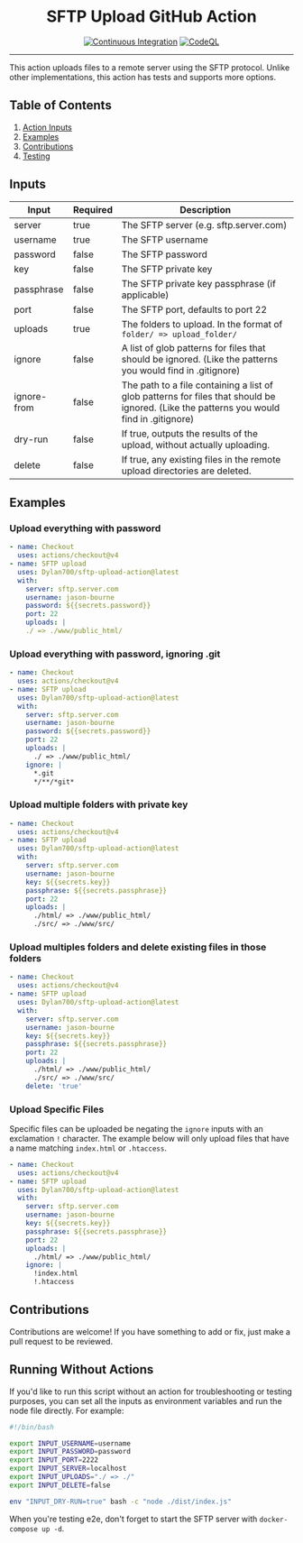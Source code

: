 <div align="center">
<h1>SFTP Upload GitHub Action</h1>

[![Continuous Integration](https://github.com/Dylan700/sftp-upload-action/actions/workflows/ci.yaml/badge.svg)](https://github.com/Dylan700/sftp-upload-action/actions/workflows/ci.yaml)
[![CodeQL](https://github.com/Dylan700/sftp-upload-action/actions/workflows/codeql-analysis.yaml/badge.svg)](https://github.com/Dylan700/sftp-upload-action/actions/workflows/codeql-analysis.yaml)

</div>

<hr>

This action uploads files to a remote server using the SFTP protocol. Unlike other implementations, this action has tests and supports more options.
</div>

## Table of Contents
1. [Action Inputs](#Inputs)
1. [Examples](#Examples)
1. [Contributions](#Contributions)
1. [Testing](#Running-Without-Actions)

## Inputs

| Input | Required | Description | 
| -- | -- | -- |
| server | true | The SFTP server (e.g. sftp.server.com) |
| username | true | The SFTP username |
| password | false | The SFTP password |
| key | false | The SFTP private key |
| passphrase | false | The SFTP private key passphrase (if applicable)|
| port | false | The SFTP port, defaults to port 22 |
| uploads | true | The folders to upload. In the format of `folder/ => upload_folder/`
| ignore | false | A list of glob patterns for files that should be ignored. (Like the patterns you would find in .gitignore)
| ignore-from | false | The path to a file containing a list of glob patterns for files that should be ignored. (Like the patterns you would find in .gitignore)
| dry-run | false | If true, outputs the results of the upload, without actually uploading. |
| delete | false | If true, any existing files in the remote upload directories are deleted. |

## Examples

### Upload everything with password

```yaml
- name: Checkout
  uses: actions/checkout@v4
- name: SFTP upload
  uses: Dylan700/sftp-upload-action@latest
  with:
    server: sftp.server.com
    username: jason-bourne
    password: ${{secrets.password}}
    port: 22
    uploads: |
    ./ => ./www/public_html/
```

### Upload everything with password, ignoring .git

```yaml
- name: Checkout
  uses: actions/checkout@v4
- name: SFTP upload
  uses: Dylan700/sftp-upload-action@latest
  with:
    server: sftp.server.com
    username: jason-bourne
    password: ${{secrets.password}}
    port: 22
    uploads: |
      ./ => ./www/public_html/
    ignore: |
      *.git
      */**/*git*
```

### Upload multiple folders with private key

```yaml
- name: Checkout
  uses: actions/checkout@v4
- name: SFTP upload
  uses: Dylan700/sftp-upload-action@latest
  with:
    server: sftp.server.com
    username: jason-bourne
    key: ${{secrets.key}}
    passphrase: ${{secrets.passphrase}}
    port: 22
    uploads: |
      ./html/ => ./www/public_html/
      ./src/ => ./www/src/
```

### Upload multiples folders and delete existing files in those folders

```yaml
- name: Checkout
  uses: actions/checkout@v4
- name: SFTP upload
  uses: Dylan700/sftp-upload-action@latest
  with:
    server: sftp.server.com
    username: jason-bourne
    key: ${{secrets.key}}
    passphrase: ${{secrets.passphrase}}
    port: 22
    uploads: |
      ./html/ => ./www/public_html/
      ./src/ => ./www/src/
    delete: 'true'
```


### Upload Specific Files
Specific files can be uploaded be negating the `ignore` inputs with an exclamation `!` character. The example below will only upload files that have a name matching `index.html` or `.htaccess`.

```yaml
- name: Checkout
  uses: actions/checkout@v4
- name: SFTP upload
  uses: Dylan700/sftp-upload-action@latest
  with:
    server: sftp.server.com
    username: jason-bourne
    key: ${{secrets.key}}
    passphrase: ${{secrets.passphrase}}
    port: 22
    uploads: |
      ./html/ => ./www/public_html/
    ignore: |
      !index.html
      !.htaccess
```

## Contributions
Contributions are welcome! If you have something to add or fix, just make a pull request to be reviewed.

## Running Without Actions
If you'd like to run this script without an action for troubleshooting or testing purposes, you can set all the inputs as environment variables and run the node file directly. For example:

```bash
#!/bin/bash

export INPUT_USERNAME=username
export INPUT_PASSWORD=password
export INPUT_PORT=2222
export INPUT_SERVER=localhost
export INPUT_UPLOADS="./ => ./"
export INPUT_DELETE=false

env "INPUT_DRY-RUN=true" bash -c "node ./dist/index.js"
```

When you're testing e2e, don't forget to start the SFTP server with `docker-compose up -d`.
